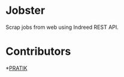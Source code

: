 # Jobster
Scrap jobs from web using Indreed REST API.

# Contributors
*[PRATIK]("https://github.com/pratikstemkar/")
